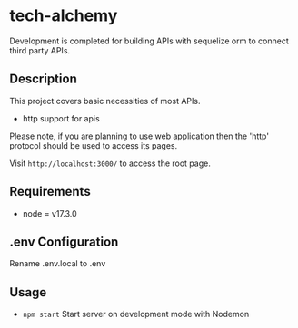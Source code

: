 # tech-alchemy
Development is completed for building APIs with sequelize orm to connect third party APIs.

## Description
This project covers basic necessities of most APIs.
* http support for apis

Please note, if you are planning to use  web application then the 'http' protocol should be used to access its pages.

Visit `http://localhost:3000/` to access the root page.

## Requirements
* node = v17.3.0

## .env Configuration
Rename .env.local to .env

## Usage
* `npm start` Start server on development mode with Nodemon

